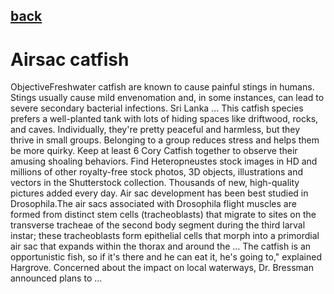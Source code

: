 ## [back](../index.md) 
# Airsac catfish
ObjectiveFreshwater catfish are known to cause painful stings in humans. Stings usually cause mild envenomation and, in some instances, can lead to severe secondary bacterial infections. Sri Lanka ... This catfish species prefers a well-planted tank with lots of hiding spaces like driftwood, rocks, and caves. Individually, they're pretty peaceful and harmless, but they thrive in small groups. Belonging to a group reduces stress and helps them be more quirky. Keep at least 6 Cory Catfish together to observe their amusing shoaling behaviors. Find Heteropneustes stock images in HD and millions of other royalty-free stock photos, 3D objects, illustrations and vectors in the Shutterstock collection. Thousands of new, high-quality pictures added every day. Air sac development has been best studied in Drosophila.The air sacs associated with Drosophila flight muscles are formed from distinct stem cells (tracheoblasts) that migrate to sites on the transverse tracheae of the second body segment during the third larval instar; these tracheoblasts form epithelial cells that morph into a primordial air sac that expands within the thorax and around the ... The catfish is an opportunistic fish, so if it's there and he can eat it, he's going to," explained Hargrove. Concerned about the impact on local waterways, Dr. Bressman announced plans to ...